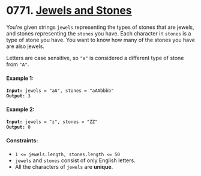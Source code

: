 # 0771. [Jewels and Stones](https://leetcode.com/problems/jewels-and-stones/)

You're given strings `jewels` representing the types of stones that are jewels, and stones representing the `stones` you have. Each character in `stones` is a type of stone you have. You want to know how many of the stones you have are also jewels.

Letters are case sensitive, so `"a"` is considered a different type of stone from `"A"`.

#### Example 1:

<pre><code><strong>Input:</strong> jewels = "aA", stones = "aAAbbbb"
<strong>Output:</strong> 3</code></pre>

#### Example 2:

<pre><code><strong>Input:</strong> jewels = "z", stones = "ZZ"
<strong>Output:</strong> 0</code></pre>

#### Constraints:

- `1 <= jewels.length, stones.length <= 50`
- `jewels` and `stones` consist of only English letters.
- All the characters of `jewels` are **unique**.
